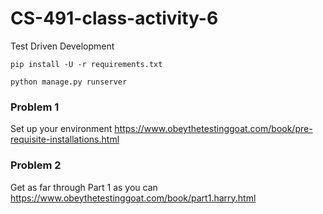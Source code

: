 # CS-491-class-activity-6
Test Driven Development

```
pip install -U -r requirements.txt
```

```
python manage.py runserver
```

### Problem 1
Set up your environment
https://www.obeythetestinggoat.com/book/pre-requisite-installations.html

### Problem 2
Get as far through Part 1 as you can
https://www.obeythetestinggoat.com/book/part1.harry.html
